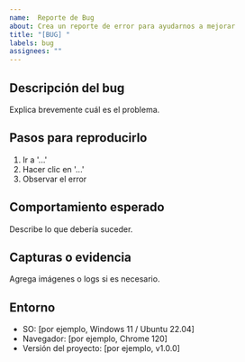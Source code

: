 ```yaml
---
name:  Reporte de Bug
about: Crea un reporte de error para ayudarnos a mejorar
title: "[BUG] "
labels: bug
assignees: ""
---
```


##  Descripción del bug
Explica brevemente cuál es el problema.

##  Pasos para reproducirlo
1. Ir a '...'
2. Hacer clic en '...'
3. Observar el error

##  Comportamiento esperado
Describe lo que debería suceder.

##  Capturas o evidencia
Agrega imágenes o logs si es necesario.

##  Entorno
- SO: [por ejemplo, Windows 11 / Ubuntu 22.04]
- Navegador: [por ejemplo, Chrome 120]
- Versión del proyecto: [por ejemplo, v1.0.0]